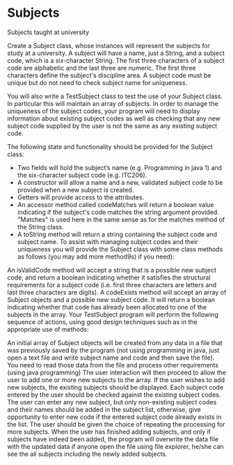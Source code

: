 # Subjects
Subjects taught at university


Create a Subject class, whose instances will represent the subjects for study at a university. A subject will have a name, just a String, and a subject code, which is a six-character String. The first three characters of a subject code are alphabetic and the last three are numeric. The first three characters define the subject's discipline area. A subject code must be unique but do not need to check subject name for uniqueness.

You will also write a TestSubject class to test the use of your Subject class. In particular this will maintain an array of subjects. In order to manage the uniqueness of the subject codes, your program will need to display information about existing subject codes as well as checking that any new subject code supplied by the user is not the same as any existing subject code.

The following state and functionality should be provided for the Subject class:



* Two fields will hold the subject’s name (e.g. Programming in java 1) and the six-character subject code (e.g. ITC206).
* A constructor will allow a name and a new, validated subject code to be provided when a new subject is created.
* Getters will provide access to the attributes.
* An accessor method called codeMatches will return a boolean value indicating if the subject's code matches the string argument provided. "Matches" is used here in the same sense as for the matches method of the String class.
* A toString method will return a string containing the subject code and subject name.
To assist with managing subject codes and their uniqueness you will provide the Subject class with some class methods as follows (you may add more method9s) if you need):



An isValidCode method will accept a string that is a possible new subject code, and return a boolean indicating whether it satisfies the structural requirements for a subject code (i.e. first three characters are letters and last three characters are digits).
A codeExists method will accept an array of Subject objects and a possible new subject code. It will return a boolean indicating whether that code has already been allocated to one of the subjects in the array.
Your TestSubject program will perform the following sequence of actions, using good design techniques such as in the appropriate use of methods:



An initial array of Subject objects will be created from any data in a file that was previously saved by the program (not using programming in java, just open a text file and write subject name and code and then save the file). You need to read those data from the file and process other requirements (using java programming)
The user interaction will then proceed to allow the user to add one or more new subjects to the array. If the user wishes to add new subjects, the existing subjects should be displayed. Each subject code entered by the user should be checked against the existing subject codes. The user can enter any new subject, but only non-existing subject codes and their names should be added in the subject list, otherwise, give opportunity to enter new code if the entered subject code already exists in the list. The user should be given the choice of repeating the processing for more subjects.
When the user has finished adding subjects, and only if subjects have indeed been added, the program will overwrite the data file with the updated data if anyone open the file using file explorer, he/she can see the all subjects including the newly added subjects.